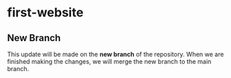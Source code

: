 # first-website

## New Branch
This update will be made on the **new branch** of the repository.
When we are finished making the changes, we will merge the new branch to the main branch.
